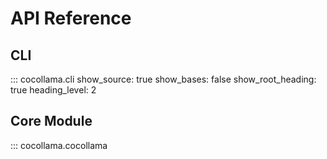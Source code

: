 # API Reference


## CLI
::: cocollama.cli
    show_source: true
    show_bases: false
    show_root_heading: true
    heading_level: 2

## Core Module
::: cocollama.cocollama